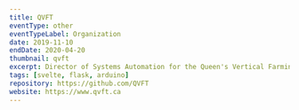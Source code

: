 ```yaml
---
title: QVFT
eventType: other
eventTypeLabel: Organization
date: 2019-11-10
endDate: 2020-04-20
thumbnail: qvft
excerpt: Director of Systems Automation for the Queen's Vertical Farming Team
tags: [svelte, flask, arduino]
repository: https://github.com/QVFT
website: https://www.qvft.ca
---
```

